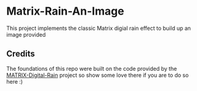 # Matrix-Rain-An-Image
This project implements the classic Matrix digial rain effect to build up an image provided



## Credits

The foundations of this repo were built on the code provided by the [MATRIX-Digital-Rain](https://github.com/StanislavPetrovV/MATRIX-Digital-Rain) project so show some love there if you are to do so here :)